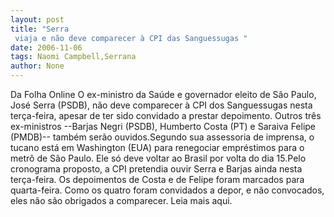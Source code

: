 ```yaml
---
layout: post
title: "Serra
 viaja e não deve comparecer à CPI das Sanguessugas "
date: 2006-11-06
tags: Naomi Campbell,Serrana
author: None
---
```

Da Folha Online
O ex-ministro da Saúde e governador eleito de São Paulo, José Serra (PSDB), não deve comparecer à CPI dos Sanguessugas nesta terça-feira, apesar de ter sido convidado a prestar depoimento. Outros três ex-ministros --Barjas Negri (PSDB), Humberto Costa (PT) e Saraiva Felipe (PMDB)-- também serão ouvidos.Segundo sua assessoria de imprensa, o tucano está em Washington (EUA) para renegociar empréstimos para o metrô de São Paulo. Ele só deve voltar ao Brasil por volta do dia 15.Pelo cronograma proposto, a CPI pretendia ouvir Serra e Barjas ainda nesta terça-feira. Os depoimentos de Costa e de Felipe foram marcados para quarta-feira. Como os quatro foram convidados a depor, e não convocados, eles não são obrigados a comparecer.
Leia mais aqui. 